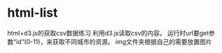 # html-list
html+d3.js的获取csv数据练习
利用d3.js读取csv的内容。
运行时url要get参数“id”(0-11)，来获取不同城市的资源。
img文件夹根据自己的需要放置图片

